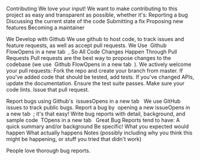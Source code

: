 Contributing
We love your input! We want to make contributing to this project as easy and transparent as possible, whether it's:
Reporting a bug
Discussing the current state of the code
Submitting a fix
Proposing new features
Becoming a maintainer

We Develop with Github
We use github to host code, to track issues and feature requests, as well as accept pull requests.
We Use  Github FlowOpens in a new tab
 , So All Code Changes Happen Through Pull Requests
Pull requests are the best way to propose changes to the codebase (we use  Github FlowOpens in a new tab
 ). We actively welcome your pull requests:
Fork the repo and create your branch from master.
If you've added code that should be tested, add tests.
If you've changed APIs, update the documentation.
Ensure the test suite passes.
Make sure your code lints.
Issue that pull request.

Report bugs using Github's  issuesOpens in a new tab
 
We use GitHub issues to track public bugs. Report a bug by  opening a new issueOpens in a new tab
 ; it's that easy!
Write bug reports with detail, background, and sample code
 TOpens in a new tab
 
Great Bug Reports tend to have:
A quick summary and/or background
Be specific!
What you expected would happen
What actually happens
Notes (possibly including why you think this might be happening, or stuff you tried that didn't work)

People love thorough bug reports.
